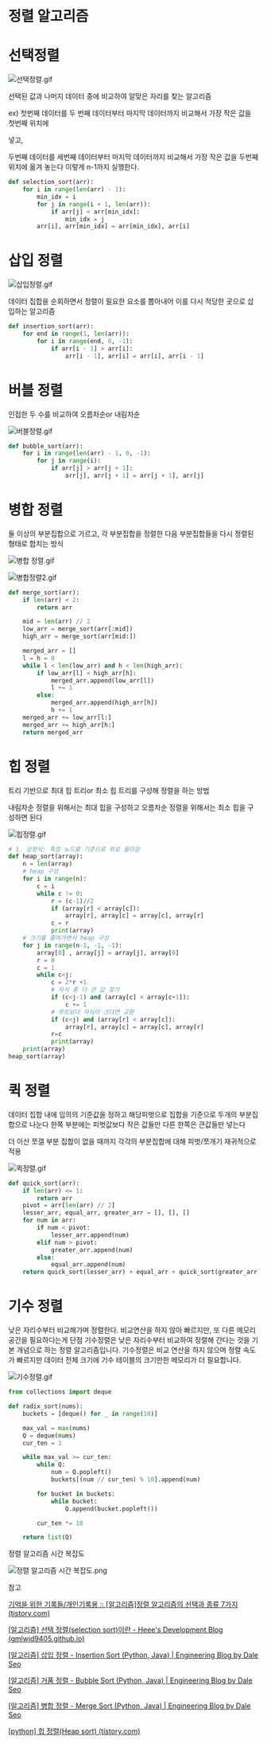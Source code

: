 # 정렬 알고리즘

# 선택정렬

![선택정렬.gif](%E1%84%8C%E1%85%A5%E1%86%BC%E1%84%85%E1%85%A7%E1%86%AF%20%E1%84%8B%E1%85%A1%E1%86%AF%E1%84%80%E1%85%A9%E1%84%85%E1%85%B5%E1%84%8C%E1%85%B3%E1%86%B7%20246548a4d2de412ebd8b159243dbb1db/%25EC%2584%25A0%25ED%2583%259D%25EC%25A0%2595%25EB%25A0%25AC.gif)

선택된 값과 나머지 데이터 중에 비교하여 알맞은 자리를 찾는 알고리즘

ex) 첫번째 데이터를 두 번째 데이터부터 마지막 데이터까지 비교해서 가장 작은 값을 첫번째 위치에    

넣고,

두번째 데이터를 세번째 데이터부터 마지막 데이터까지 비교해서 가장 작은 값을 두번째 위치에 옮겨 놓는다 이렇게 n-1까지 실행한다.

```python
def selection_sort(arr):
    for i in range(len(arr) - 1):
        min_idx = i
        for j in range(i + 1, len(arr)):
            if arr[j] < arr[min_idx]:
                min_idx = j
        arr[i], arr[min_idx] = arr[min_idx], arr[i]
```

# 삽입 정렬

![삽입정렬.gif](%E1%84%8C%E1%85%A5%E1%86%BC%E1%84%85%E1%85%A7%E1%86%AF%20%E1%84%8B%E1%85%A1%E1%86%AF%E1%84%80%E1%85%A9%E1%84%85%E1%85%B5%E1%84%8C%E1%85%B3%E1%86%B7%20246548a4d2de412ebd8b159243dbb1db/%25EC%2582%25BD%25EC%259E%2585%25EC%25A0%2595%25EB%25A0%25AC.gif)

데이터 집합을 순회하면서 정렬이 필요한 요소를 뽑아내어 이를 다시 적당한 곳으로 삽입하는 알고리즘

```python
def insertion_sort(arr):
    for end in range(1, len(arr)):
        for i in range(end, 0, -1):
            if arr[i - 1] > arr[i]:
                arr[i - 1], arr[i] = arr[i], arr[i - 1]
```

# 버블 정렬

인접한  두 수를 비교하여 오름차순or 내림차순

![버블정렬.gif](%E1%84%8C%E1%85%A5%E1%86%BC%E1%84%85%E1%85%A7%E1%86%AF%20%E1%84%8B%E1%85%A1%E1%86%AF%E1%84%80%E1%85%A9%E1%84%85%E1%85%B5%E1%84%8C%E1%85%B3%E1%86%B7%20246548a4d2de412ebd8b159243dbb1db/%25EB%25B2%2584%25EB%25B8%2594%25EC%25A0%2595%25EB%25A0%25AC.gif)

```python
def bubble_sort(arr):
    for i in range(len(arr) - 1, 0, -1):
        for j in range(i):
            if arr[j] > arr[j + 1]:
                arr[j], arr[j + 1] = arr[j + 1], arr[j]
```

# 병합 정렬

둘 이상의 부분집합으로 가르고, 각 부분집합을 정렬한 다음 부분집합들을 다시 정렬된 형태로 합치는 방식

![병합 정렬.gif](%E1%84%8C%E1%85%A5%E1%86%BC%E1%84%85%E1%85%A7%E1%86%AF%20%E1%84%8B%E1%85%A1%E1%86%AF%E1%84%80%E1%85%A9%E1%84%85%E1%85%B5%E1%84%8C%E1%85%B3%E1%86%B7%20246548a4d2de412ebd8b159243dbb1db/%25EB%25B3%2591%25ED%2595%25A9_%25EC%25A0%2595%25EB%25A0%25AC.gif)

![병합정렬2.gif](%E1%84%8C%E1%85%A5%E1%86%BC%E1%84%85%E1%85%A7%E1%86%AF%20%E1%84%8B%E1%85%A1%E1%86%AF%E1%84%80%E1%85%A9%E1%84%85%E1%85%B5%E1%84%8C%E1%85%B3%E1%86%B7%20246548a4d2de412ebd8b159243dbb1db/%25EB%25B3%2591%25ED%2595%25A9%25EC%25A0%2595%25EB%25A0%25AC2.gif)

```python
def merge_sort(arr):
    if len(arr) < 2:
        return arr

    mid = len(arr) // 2
    low_arr = merge_sort(arr[:mid])
    high_arr = merge_sort(arr[mid:])

    merged_arr = []
    l = h = 0
    while l < len(low_arr) and h < len(high_arr):
        if low_arr[l] < high_arr[h]:
            merged_arr.append(low_arr[l])
            l += 1
        else:
            merged_arr.append(high_arr[h])
            h += 1
    merged_arr += low_arr[l:]
    merged_arr += high_arr[h:]
    return merged_arr
```

# 힙 정렬

트리 기반으로 최대 힙 트리or 최소 힙 트리를 구성해 정렬을 하는 방법

내림차순 정렬을 위해서는 최대 힙을 구성하고 오름차순 정렬을 위해서는 최소 힙을 구성하면 된다

![힙정렬.gif](%E1%84%8C%E1%85%A5%E1%86%BC%E1%84%85%E1%85%A7%E1%86%AF%20%E1%84%8B%E1%85%A1%E1%86%AF%E1%84%80%E1%85%A9%E1%84%85%E1%85%B5%E1%84%8C%E1%85%B3%E1%86%B7%20246548a4d2de412ebd8b159243dbb1db/%25ED%259E%2599%25EC%25A0%2595%25EB%25A0%25AC.gif)

```python
# 1. 상향식: 특정 노드를 기준으로 위로 올라감
def heap_sort(array):
    n = len(array)
    # heap 구성
    for i in range(n):
        c = i
        while c != 0:
            r = (c-1)//2
            if (array[r] < array[c]):
                array[r], array[c] = array[c], array[r]
            c = r
            print(array)
    # 크기를 줄여가면서 heap 구성
    for j in range(n-1, -1, -1):
        array[0] , array[j] = array[j], array[0]
        r = 0
        c = 1
        while c<j:
            c = 2*r +1
            # 자식 중 더 큰 값 찾기
            if (c<j-1) and (array[c] < array[c+1]):
                c += 1
            # 루트보다 자식이 크다면 교환
            if (c<j) and (array[r] < array[c]):
                array[r], array[c] = array[c], array[r]
            r=c
            print(array)
    print(array)
heap_sort(array)
```

# 퀵 정렬

데이터 집합 내에 임의의 기준값을 정하고 해당피벗으로 집합을 기준으로 두개의 부분집합으로 나눈다 한쪽 부분에는 피벗값보다 작은 값들만 다른 한쪽은 큰값들만 넣는다

더 이산 쪼갤 부분 집합이 없을 때까지 각각의 부분집합에 대해 피벗/쪼개기 재귀적으로 적용

![퀵정렬.gif](%E1%84%8C%E1%85%A5%E1%86%BC%E1%84%85%E1%85%A7%E1%86%AF%20%E1%84%8B%E1%85%A1%E1%86%AF%E1%84%80%E1%85%A9%E1%84%85%E1%85%B5%E1%84%8C%E1%85%B3%E1%86%B7%20246548a4d2de412ebd8b159243dbb1db/%25ED%2580%25B5%25EC%25A0%2595%25EB%25A0%25AC.gif)

```python
def quick_sort(arr):
    if len(arr) <= 1:
        return arr
    pivot = arr[len(arr) // 2]
    lesser_arr, equal_arr, greater_arr = [], [], []
    for num in arr:
        if num < pivot:
            lesser_arr.append(num)
        elif num > pivot:
            greater_arr.append(num)
        else:
            equal_arr.append(num)
    return quick_sort(lesser_arr) + equal_arr + quick_sort(greater_arr)
```

# 기수 정렬

낮은 자리수부터 비교해가며 정렬한다. 비교연산을 하지 않아 빠르지만, 또 다른 메모리 공간을 필요하다는게 단점
기수정렬은 낮은 자리수부터 비교하여 정렬해 간다는 것을 기본 개념으로 하는 정렬 알고리즘입니다. 기수정렬은 비교 연산을 하지 않으며 정렬 속도가 빠르지만 데이터 전체 크기에 기수 테이블의 크기만한 메모리가 더 필요합니다.

![기수정렬.gif](%E1%84%8C%E1%85%A5%E1%86%BC%E1%84%85%E1%85%A7%E1%86%AF%20%E1%84%8B%E1%85%A1%E1%86%AF%E1%84%80%E1%85%A9%E1%84%85%E1%85%B5%E1%84%8C%E1%85%B3%E1%86%B7%20246548a4d2de412ebd8b159243dbb1db/%25EA%25B8%25B0%25EC%2588%2598%25EC%25A0%2595%25EB%25A0%25AC.gif)

```python
from collections import deque

def radix_sort(nums):
    buckets = [deque() for _ in range(10)]

    max_val = max(nums)
    Q = deque(nums)
    cur_ten = 1

    while max_val >= cur_ten:
        while Q:
            num = Q.popleft()
            buckets[(num // cur_ten) % 10].append(num)

        for bucket in buckets:
            while bucket:
                Q.append(bucket.popleft())

        cur_ten *= 10

    return list(Q)
```

정렬 알고리즘 시간 복잡도

![정렬 알고리즘 시간 복잡도.png](%E1%84%8C%E1%85%A5%E1%86%BC%E1%84%85%E1%85%A7%E1%86%AF%20%E1%84%8B%E1%85%A1%E1%86%AF%E1%84%80%E1%85%A9%E1%84%85%E1%85%B5%E1%84%8C%E1%85%B3%E1%86%B7%20246548a4d2de412ebd8b159243dbb1db/%25EC%25A0%2595%25EB%25A0%25AC_%25EC%2595%258C%25EA%25B3%25A0%25EB%25A6%25AC%25EC%25A6%2598_%25EC%258B%259C%25EA%25B0%2584_%25EB%25B3%25B5%25EC%259E%25A1%25EB%258F%2584.png)

참고

[기억을 위한 기록들/개인기록용 :: [알고리즘]정렬 알고리즘의 선택과 종류 7가지 (tistory.com)](https://hyo-ue4study.tistory.com/68)

[[알고리즘] 선택 정렬(selection sort)이란 - Heee's Development Blog (gmlwjd9405.github.io)](https://gmlwjd9405.github.io/2018/05/06/algorithm-selection-sort.html)

[[알고리즘] 삽입 정렬 - Insertion Sort (Python, Java) | Engineering Blog by Dale Seo](https://www.daleseo.com/sort-insertion/)

[[알고리즘] 거품 정렬 - Bubble Sort (Python, Java) | Engineering Blog by Dale Seo](https://www.daleseo.com/sort-bubble/)

[[알고리즘] 병합 정렬 - Merge Sort (Python, Java) | Engineering Blog by Dale Seo](https://www.daleseo.com/sort-merge/)

[[python] 힙 정렬(Heap sort) (tistory.com)](https://good-potato.tistory.com/m/50)